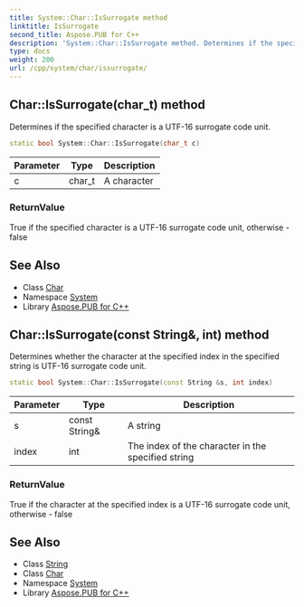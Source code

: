 ```yaml
---
title: System::Char::IsSurrogate method
linktitle: IsSurrogate
second_title: Aspose.PUB for C++
description: 'System::Char::IsSurrogate method. Determines if the specified character is a UTF-16 surrogate code unit in C++.'
type: docs
weight: 200
url: /cpp/system/char/issurrogate/
---
```

## Char::IsSurrogate(char_t) method


Determines if the specified character is a UTF-16 surrogate code unit.

```cpp
static bool System::Char::IsSurrogate(char_t c)
```


| Parameter | Type | Description |
| --- | --- | --- |
| c | char_t | A character |

### ReturnValue

True if the specified character is a UTF-16 surrogate code unit, otherwise - false

## See Also

* Class [Char](../)
* Namespace [System](../../)
* Library [Aspose.PUB for C++](../../../)
## Char::IsSurrogate(const String\&, int) method


Determines whether the character at the specified index in the specified string is UTF-16 surrogate code unit.

```cpp
static bool System::Char::IsSurrogate(const String &s, int index)
```


| Parameter | Type | Description |
| --- | --- | --- |
| s | const String\& | A string |
| index | int | The index of the character in the specified string |

### ReturnValue

True if the character at the specified index is a UTF-16 surrogate code unit, otherwise - false

## See Also

* Class [String](../../string/)
* Class [Char](../)
* Namespace [System](../../)
* Library [Aspose.PUB for C++](../../../)
